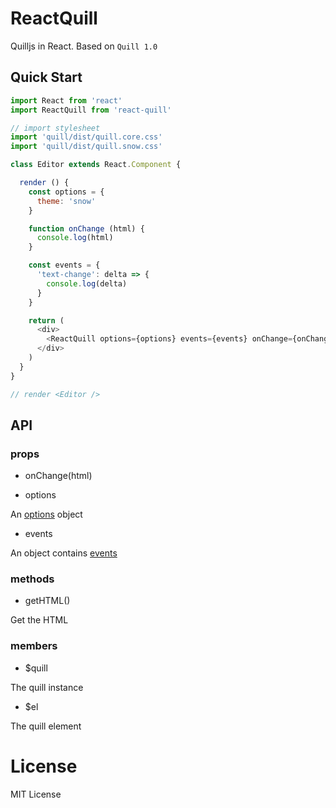 # ReactQuill

Quilljs in React. Based on `Quill 1.0`

## Quick Start

```javascript
import React from 'react'
import ReactQuill from 'react-quill'

// import stylesheet
import 'quill/dist/quill.core.css'
import 'quill/dist/quill.snow.css'

class Editor extends React.Component {

  render () {
    const options = {
      theme: 'snow'
    }

    function onChange (html) {
      console.log(html)
    }

    const events = {
      'text-change': delta => {
        console.log(delta)
      }
    }

    return (
      <div>
        <ReactQuill options={options} events={events} onChange={onChange} ref='editor'/>
      </div>
    )
  }
}

// render <Editor />
```

## API

### props

- onChange(html)

- options

An [options](http://quilljs.com/docs/configuration/) object

- events

An object contains [events](http://quilljs.com/docs/api/#events)

### methods

- getHTML()

Get the HTML

### members

- $quill

The quill instance

- $el

The quill element

# License

MIT License
